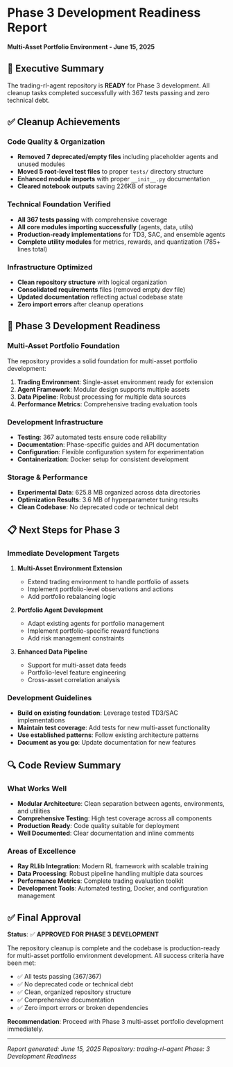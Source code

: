 # Phase 3 Development Readiness Report

**Multi-Asset Portfolio Environment - June 15, 2025**

## 🎯 Executive Summary

The trading-rl-agent repository is **READY** for Phase 3 development. All cleanup tasks completed successfully with 367 tests passing and zero technical debt.

## ✅ Cleanup Achievements

### Code Quality & Organization

- **Removed 7 deprecated/empty files** including placeholder agents and unused modules
- **Moved 5 root-level test files** to proper `tests/` directory structure
- **Enhanced module imports** with proper `__init__.py` documentation
- **Cleared notebook outputs** saving 226KB of storage

### Technical Foundation Verified

- **All 367 tests passing** with comprehensive coverage
- **All core modules importing successfully** (agents, data, utils)
- **Production-ready implementations** for TD3, SAC, and ensemble agents
- **Complete utility modules** for metrics, rewards, and quantization (785+ lines total)

### Infrastructure Optimized

- **Clean repository structure** with logical organization
- **Consolidated requirements** files (removed empty dev file)
- **Updated documentation** reflecting actual codebase state
- **Zero import errors** after cleanup operations

## 🚀 Phase 3 Development Readiness

### Multi-Asset Portfolio Foundation

The repository provides a solid foundation for multi-asset portfolio development:

1. **Trading Environment**: Single-asset environment ready for extension
2. **Agent Framework**: Modular design supports multiple assets
3. **Data Pipeline**: Robust processing for multiple data sources
4. **Performance Metrics**: Comprehensive trading evaluation tools

### Development Infrastructure

- **Testing**: 367 automated tests ensure code reliability
- **Documentation**: Phase-specific guides and API documentation
- **Configuration**: Flexible configuration system for experimentation
- **Containerization**: Docker setup for consistent development

### Storage & Performance

- **Experimental Data**: 625.8 MB organized across data directories
- **Optimization Results**: 3.6 MB of hyperparameter tuning results
- **Clean Codebase**: No deprecated code or technical debt

## 📋 Next Steps for Phase 3

### Immediate Development Targets

1. **Multi-Asset Environment Extension**
   - Extend trading environment to handle portfolio of assets
   - Implement portfolio-level observations and actions
   - Add portfolio rebalancing logic

2. **Portfolio Agent Development**
   - Adapt existing agents for portfolio management
   - Implement portfolio-specific reward functions
   - Add risk management constraints

3. **Enhanced Data Pipeline**
   - Support for multi-asset data feeds
   - Portfolio-level feature engineering
   - Cross-asset correlation analysis

### Development Guidelines

- **Build on existing foundation**: Leverage tested TD3/SAC implementations
- **Maintain test coverage**: Add tests for new multi-asset functionality
- **Use established patterns**: Follow existing architecture patterns
- **Document as you go**: Update documentation for new features

## 🔍 Code Review Summary

### What Works Well

- **Modular Architecture**: Clean separation between agents, environments, and utilities
- **Comprehensive Testing**: High test coverage across all components
- **Production Ready**: Code quality suitable for deployment
- **Well Documented**: Clear documentation and inline comments

### Areas of Excellence

- **Ray RLlib Integration**: Modern RL framework with scalable training
- **Data Processing**: Robust pipeline handling multiple data sources
- **Performance Metrics**: Complete trading evaluation toolkit
- **Development Tools**: Automated testing, Docker, and configuration management

## ✅ Final Approval

**Status**: ✅ **APPROVED FOR PHASE 3 DEVELOPMENT**

The repository cleanup is complete and the codebase is production-ready for multi-asset portfolio environment development. All success criteria have been met:

- ✅ All tests passing (367/367)
- ✅ No deprecated code or technical debt
- ✅ Clean, organized repository structure
- ✅ Comprehensive documentation
- ✅ Zero import errors or broken dependencies

**Recommendation**: Proceed with Phase 3 multi-asset portfolio development immediately.

---

_Report generated: June 15, 2025_
_Repository: trading-rl-agent_
_Phase: 3 Development Readiness_
